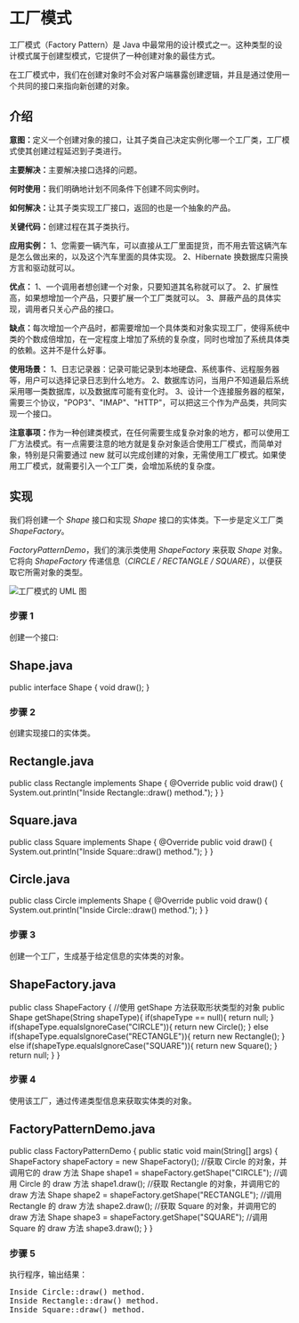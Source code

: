 <div class="article-body">
<div class="article-intro" id="content">
<h1>工厂模式</h1>

<p>工厂模式（Factory Pattern）是 Java 中最常用的设计模式之一。这种类型的设计模式属于创建型模式，它提供了一种创建对象的最佳方式。</p>
<p>在工厂模式中，我们在创建对象时不会对客户端暴露创建逻辑，并且是通过使用一个共同的接口来指向新创建的对象。</p>
<h2 class="tutheader">介绍</h2>
<p><b>意图：</b>定义一个创建对象的接口，让其子类自己决定实例化哪一个工厂类，工厂模式使其创建过程延迟到子类进行。</p>
<p><b>主要解决：</b>主要解决接口选择的问题。</p>
<p><b>何时使用：</b>我们明确地计划不同条件下创建不同实例时。</p>
<p><b>如何解决：</b>让其子类实现工厂接口，返回的也是一个抽象的产品。</p>
<p><b>关键代码：</b>创建过程在其子类执行。</p>
<p><b>应用实例：</b>
1、您需要一辆汽车，可以直接从工厂里面提货，而不用去管这辆汽车是怎么做出来的，以及这个汽车里面的具体实现。
2、Hibernate 换数据库只需换方言和驱动就可以。
</p>
<p><b>优点：</b>
1、一个调用者想创建一个对象，只要知道其名称就可以了。
2、扩展性高，如果想增加一个产品，只要扩展一个工厂类就可以。
3、屏蔽产品的具体实现，调用者只关心产品的接口。
</p>
<p><b>缺点：</b>每次增加一个产品时，都需要增加一个具体类和对象实现工厂，使得系统中类的个数成倍增加，在一定程度上增加了系统的复杂度，同时也增加了系统具体类的依赖。这并不是什么好事。</p>
<p><b>使用场景：</b>
1、日志记录器：记录可能记录到本地硬盘、系统事件、远程服务器等，用户可以选择记录日志到什么地方。
2、数据库访问，当用户不知道最后系统采用哪一类数据库，以及数据库可能有变化时。
3、设计一个连接服务器的框架，需要三个协议，"POP3"、"IMAP"、"HTTP"，可以把这三个作为产品类，共同实现一个接口。
</p>
<p><b>注意事项：</b>作为一种创建类模式，在任何需要生成复杂对象的地方，都可以使用工厂方法模式。有一点需要注意的地方就是复杂对象适合使用工厂模式，而简单对象，特别是只需要通过 new 就可以完成创建的对象，无需使用工厂模式。如果使用工厂模式，就需要引入一个工厂类，会增加系统的复杂度。</p>

<h2 class="tutheader">实现</h2>
<p>我们将创建一个 <i>Shape</i> 接口和实现 <i>Shape</i> 接口的实体类。下一步是定义工厂类 <i>ShapeFactory</i>。</p>
<p><i>FactoryPatternDemo</i>，我们的演示类使用 <i>ShapeFactory</i> 来获取 <i>Shape</i> 对象。它将向 <i>ShapeFactory</i> 传递信息（<i>CIRCLE / RECTANGLE / SQUARE</i>），以便获取它所需对象的类型。</p>
<img alt="工厂模式的 UML 图" src="https://www.runoob.com/wp-content/uploads/2014/08/factory_pattern_uml_diagram.jpg">
<h3>步骤 1</h3>
<p>创建一个接口:</p>
<div class="example">
<h2 class="example">Shape.java</h2>
<div class="example_code">
<div class="hl-main"><span class="hl-reserved">public</span><span class="hl-code"> </span><span class="hl-reserved">interface</span><span class="hl-code"> </span><span class="hl-identifier">Shape</span><span class="hl-code"> </span><span class="hl-brackets">{</span><span class="hl-code">
</span><span class="hl-types">void</span><span class="hl-code"> </span><span class="hl-identifier">draw</span><span class="hl-brackets">(</span><span class="hl-brackets">)</span><span class="hl-code">;
</span><span class="hl-brackets">}</span></div>
</div></div>
<h3>步骤 2</h3>
<p>创建实现接口的实体类。</p>

<div class="example">
<h2 class="example">Rectangle.java</h2>
<div class="example_code">
<div class="hl-main"><span class="hl-reserved">public</span><span class="hl-code"> </span><span class="hl-reserved">class</span><span class="hl-code"> </span><span class="hl-identifier">Rectangle</span><span class="hl-code"> </span><span class="hl-reserved">implements</span><span class="hl-code"> </span><span class="hl-identifier">Shape</span><span class="hl-code"> </span><span class="hl-brackets">{</span><span class="hl-code">
@</span><span class="hl-identifier">Override</span><span class="hl-code">
</span><span class="hl-reserved">public</span><span class="hl-code"> </span><span class="hl-types">void</span><span class="hl-code"> </span><span class="hl-identifier">draw</span><span class="hl-brackets">(</span><span class="hl-brackets">)</span><span class="hl-code"> </span><span class="hl-brackets">{</span><span class="hl-code">
</span><span class="hl-identifier">System</span><span class="hl-code">.</span><span class="hl-identifier">out</span><span class="hl-code">.</span><span class="hl-identifier">println</span><span class="hl-brackets">(</span><span class="hl-quotes">"</span><span class="hl-string">Inside Rectangle::draw() method.</span><span class="hl-quotes">"</span><span class="hl-brackets">)</span><span class="hl-code">;
</span><span class="hl-brackets">}</span><span class="hl-code">
</span><span class="hl-brackets">}</span></div>
</div></div>
<div class="example">
<h2 class="example">Square.java</h2>
<div class="example_code">
<div class="hl-main"><span class="hl-reserved">public</span><span class="hl-code"> </span><span class="hl-reserved">class</span><span class="hl-code"> </span><span class="hl-identifier">Square</span><span class="hl-code"> </span><span class="hl-reserved">implements</span><span class="hl-code"> </span><span class="hl-identifier">Shape</span><span class="hl-code"> </span><span class="hl-brackets">{</span><span class="hl-code">
@</span><span class="hl-identifier">Override</span><span class="hl-code">
</span><span class="hl-reserved">public</span><span class="hl-code"> </span><span class="hl-types">void</span><span class="hl-code"> </span><span class="hl-identifier">draw</span><span class="hl-brackets">(</span><span class="hl-brackets">)</span><span class="hl-code"> </span><span class="hl-brackets">{</span><span class="hl-code">
</span><span class="hl-identifier">System</span><span class="hl-code">.</span><span class="hl-identifier">out</span><span class="hl-code">.</span><span class="hl-identifier">println</span><span class="hl-brackets">(</span><span class="hl-quotes">"</span><span class="hl-string">Inside Square::draw() method.</span><span class="hl-quotes">"</span><span class="hl-brackets">)</span><span class="hl-code">;
</span><span class="hl-brackets">}</span><span class="hl-code">
</span><span class="hl-brackets">}</span></div>
</div></div>

<div class="example">
<h2 class="example">Circle.java</h2>
<div class="example_code">
<div class="hl-main"><span class="hl-reserved">public</span><span class="hl-code"> </span><span class="hl-reserved">class</span><span class="hl-code"> </span><span class="hl-identifier">Circle</span><span class="hl-code"> </span><span class="hl-reserved">implements</span><span class="hl-code"> </span><span class="hl-identifier">Shape</span><span class="hl-code"> </span><span class="hl-brackets">{</span><span class="hl-code">
@</span><span class="hl-identifier">Override</span><span class="hl-code">
</span><span class="hl-reserved">public</span><span class="hl-code"> </span><span class="hl-types">void</span><span class="hl-code"> </span><span class="hl-identifier">draw</span><span class="hl-brackets">(</span><span class="hl-brackets">)</span><span class="hl-code"> </span><span class="hl-brackets">{</span><span class="hl-code">
</span><span class="hl-identifier">System</span><span class="hl-code">.</span><span class="hl-identifier">out</span><span class="hl-code">.</span><span class="hl-identifier">println</span><span class="hl-brackets">(</span><span class="hl-quotes">"</span><span class="hl-string">Inside Circle::draw() method.</span><span class="hl-quotes">"</span><span class="hl-brackets">)</span><span class="hl-code">;
</span><span class="hl-brackets">}</span><span class="hl-code">
</span><span class="hl-brackets">}</span></div>
</div></div>
<h3>步骤 3</h3>
<p>创建一个工厂，生成基于给定信息的实体类的对象。</p>
<div class="example">
<h2 class="example">ShapeFactory.java</h2>
<div class="example_code">
<div class="hl-main"><span class="hl-reserved">public</span><span class="hl-code"> </span><span class="hl-reserved">class</span><span class="hl-code"> </span><span class="hl-identifier">ShapeFactory</span><span class="hl-code"> </span><span class="hl-brackets">{</span><span class="hl-code">
</span><span class="hl-comment">//</span><span class="hl-comment">使用 getShape 方法获取形状类型的对象</span><span class="hl-comment"></span><span class="hl-code">
</span><span class="hl-reserved">public</span><span class="hl-code"> </span><span class="hl-identifier">Shape</span><span class="hl-code"> </span><span class="hl-identifier">getShape</span><span class="hl-brackets">(</span><span class="hl-identifier">String</span><span class="hl-code"> </span><span class="hl-identifier">shapeType</span><span class="hl-brackets">)</span><span class="hl-brackets">{</span><span class="hl-code">
</span><span class="hl-reserved">if</span><span class="hl-brackets">(</span><span class="hl-identifier">shapeType</span><span class="hl-code"> == </span><span class="hl-reserved">null</span><span class="hl-brackets">)</span><span class="hl-brackets">{</span><span class="hl-code">
</span><span class="hl-reserved">return</span><span class="hl-code"> </span><span class="hl-reserved">null</span><span class="hl-code">;
</span><span class="hl-brackets">}</span><span class="hl-code">
</span><span class="hl-reserved">if</span><span class="hl-brackets">(</span><span class="hl-identifier">shapeType</span><span class="hl-code">.</span><span class="hl-identifier">equalsIgnoreCase</span><span class="hl-brackets">(</span><span class="hl-quotes">"</span><span class="hl-string">CIRCLE</span><span class="hl-quotes">"</span><span class="hl-brackets">)</span><span class="hl-brackets">)</span><span class="hl-brackets">{</span><span class="hl-code">
</span><span class="hl-reserved">return</span><span class="hl-code"> </span><span class="hl-reserved">new</span><span class="hl-code"> </span><span class="hl-identifier">Circle</span><span class="hl-brackets">(</span><span class="hl-brackets">)</span><span class="hl-code">;
</span><span class="hl-brackets">}</span><span class="hl-code"> </span><span class="hl-reserved">else</span><span class="hl-code"> </span><span class="hl-reserved">if</span><span class="hl-brackets">(</span><span class="hl-identifier">shapeType</span><span class="hl-code">.</span><span class="hl-identifier">equalsIgnoreCase</span><span class="hl-brackets">(</span><span class="hl-quotes">"</span><span class="hl-string">RECTANGLE</span><span class="hl-quotes">"</span><span class="hl-brackets">)</span><span class="hl-brackets">)</span><span class="hl-brackets">{</span><span class="hl-code">
</span><span class="hl-reserved">return</span><span class="hl-code"> </span><span class="hl-reserved">new</span><span class="hl-code"> </span><span class="hl-identifier">Rectangle</span><span class="hl-brackets">(</span><span class="hl-brackets">)</span><span class="hl-code">;
</span><span class="hl-brackets">}</span><span class="hl-code"> </span><span class="hl-reserved">else</span><span class="hl-code"> </span><span class="hl-reserved">if</span><span class="hl-brackets">(</span><span class="hl-identifier">shapeType</span><span class="hl-code">.</span><span class="hl-identifier">equalsIgnoreCase</span><span class="hl-brackets">(</span><span class="hl-quotes">"</span><span class="hl-string">SQUARE</span><span class="hl-quotes">"</span><span class="hl-brackets">)</span><span class="hl-brackets">)</span><span class="hl-brackets">{</span><span class="hl-code">
</span><span class="hl-reserved">return</span><span class="hl-code"> </span><span class="hl-reserved">new</span><span class="hl-code"> </span><span class="hl-identifier">Square</span><span class="hl-brackets">(</span><span class="hl-brackets">)</span><span class="hl-code">;
</span><span class="hl-brackets">}</span><span class="hl-code">
</span><span class="hl-reserved">return</span><span class="hl-code"> </span><span class="hl-reserved">null</span><span class="hl-code">;
</span><span class="hl-brackets">}</span><span class="hl-code">
</span><span class="hl-brackets">}</span></div>
</div></div>
<h3>步骤 4</h3>
<p>使用该工厂，通过传递类型信息来获取实体类的对象。</p>

<div class="example">
<h2 class="example">FactoryPatternDemo.java</h2>
<div class="example_code">
<div class="hl-main"><span class="hl-reserved">public</span><span class="hl-code"> </span><span class="hl-reserved">class</span><span class="hl-code"> </span><span class="hl-identifier">FactoryPatternDemo</span><span class="hl-code"> </span><span class="hl-brackets">{</span><span class="hl-code">
</span><span class="hl-reserved">public</span><span class="hl-code"> </span><span class="hl-types">static</span><span class="hl-code"> </span><span class="hl-types">void</span><span class="hl-code"> </span><span class="hl-identifier">main</span><span class="hl-brackets">(</span><span class="hl-identifier">String</span><span class="hl-brackets">[</span><span class="hl-brackets">]</span><span class="hl-code"> </span><span class="hl-identifier">args</span><span class="hl-brackets">)</span><span class="hl-code"> </span><span class="hl-brackets">{</span><span class="hl-code">
</span><span class="hl-identifier">ShapeFactory</span><span class="hl-code"> </span><span class="hl-identifier">shapeFactory</span><span class="hl-code"> = </span><span class="hl-reserved">new</span><span class="hl-code"> </span><span class="hl-identifier">ShapeFactory</span><span class="hl-brackets">(</span><span class="hl-brackets">)</span><span class="hl-code">;
</span><span class="hl-comment">//</span><span class="hl-comment">获取 Circle 的对象，并调用它的 draw 方法</span><span class="hl-comment"></span><span class="hl-code">
</span><span class="hl-identifier">Shape</span><span class="hl-code"> </span><span class="hl-identifier">shape1</span><span class="hl-code"> = </span><span class="hl-identifier">shapeFactory</span><span class="hl-code">.</span><span class="hl-identifier">getShape</span><span class="hl-brackets">(</span><span class="hl-quotes">"</span><span class="hl-string">CIRCLE</span><span class="hl-quotes">"</span><span class="hl-brackets">)</span><span class="hl-code">;
</span><span class="hl-comment">//</span><span class="hl-comment">调用 Circle 的 draw 方法</span><span class="hl-comment"></span><span class="hl-code">
</span><span class="hl-identifier">shape1</span><span class="hl-code">.</span><span class="hl-identifier">draw</span><span class="hl-brackets">(</span><span class="hl-brackets">)</span><span class="hl-code">;
</span><span class="hl-comment">//</span><span class="hl-comment">获取 Rectangle 的对象，并调用它的 draw 方法</span><span class="hl-comment"></span><span class="hl-code">
</span><span class="hl-identifier">Shape</span><span class="hl-code"> </span><span class="hl-identifier">shape2</span><span class="hl-code"> = </span><span class="hl-identifier">shapeFactory</span><span class="hl-code">.</span><span class="hl-identifier">getShape</span><span class="hl-brackets">(</span><span class="hl-quotes">"</span><span class="hl-string">RECTANGLE</span><span class="hl-quotes">"</span><span class="hl-brackets">)</span><span class="hl-code">;
</span><span class="hl-comment">//</span><span class="hl-comment">调用 Rectangle 的 draw 方法</span><span class="hl-comment"></span><span class="hl-code">
</span><span class="hl-identifier">shape2</span><span class="hl-code">.</span><span class="hl-identifier">draw</span><span class="hl-brackets">(</span><span class="hl-brackets">)</span><span class="hl-code">;
</span><span class="hl-comment">//</span><span class="hl-comment">获取 Square 的对象，并调用它的 draw 方法</span><span class="hl-comment"></span><span class="hl-code">
</span><span class="hl-identifier">Shape</span><span class="hl-code"> </span><span class="hl-identifier">shape3</span><span class="hl-code"> = </span><span class="hl-identifier">shapeFactory</span><span class="hl-code">.</span><span class="hl-identifier">getShape</span><span class="hl-brackets">(</span><span class="hl-quotes">"</span><span class="hl-string">SQUARE</span><span class="hl-quotes">"</span><span class="hl-brackets">)</span><span class="hl-code">;
</span><span class="hl-comment">//</span><span class="hl-comment">调用 Square 的 draw 方法</span><span class="hl-comment"></span><span class="hl-code">
</span><span class="hl-identifier">shape3</span><span class="hl-code">.</span><span class="hl-identifier">draw</span><span class="hl-brackets">(</span><span class="hl-brackets">)</span><span class="hl-code">;
</span><span class="hl-brackets">}</span><span class="hl-code">
</span><span class="hl-brackets">}</span></div>
</div></div>
<h3>步骤 5</h3>
<p>执行程序，输出结果：</p>
<pre class="prettyprint prettyprinted"><span class="typ">Inside</span><span class="pln"> </span><span class="typ">Circle</span><span class="pun">::</span><span class="pln">draw</span><span class="pun">()</span><span class="pln"> method</span><span class="pun">.</span><span class="pln">
</span><span class="typ">Inside</span><span class="pln"> </span><span class="typ">Rectangle</span><span class="pun">::</span><span class="pln">draw</span><span class="pun">()</span><span class="pln"> method</span><span class="pun">.</span><span class="pln">
</span><span class="typ">Inside</span><span class="pln"> </span><span class="typ">Square</span><span class="pun">::</span><span class="pln">draw</span><span class="pun">()</span><span class="pln"> method</span><span class="pun">.</span></pre>
</div>
</div>
